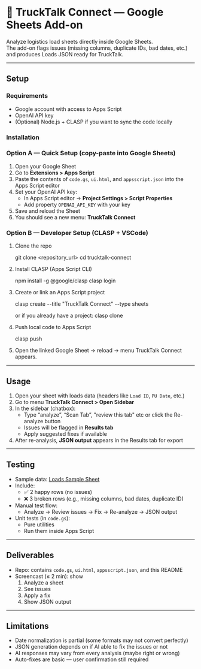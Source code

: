 # 🚚 TruckTalk Connect — Google Sheets Add-on

Analyze logistics load sheets directly inside Google Sheets.  
The add-on flags issues (missing columns, duplicate IDs, bad dates, etc.) and produces Loads JSON ready for TruckTalk.

---

## Setup

### Requirements
- Google account with access to Apps Script
- OpenAI API key
- (Optional) Node.js + CLASP if you want to sync the code locally

### Installation

### Option A — Quick Setup (copy-paste into Google Sheets)
1. Open your Google Sheet
2. Go to **Extensions > Apps Script**
3. Paste the contents of `code.gs`, `ui.html`, and `appsscript.json` into the Apps Script editor
4. Set your OpenAI API key:
   - In Apps Script editor → **Project Settings > Script Properties**
   - Add property `OPENAI_API_KEY` with your key
5. Save and reload the Sheet
6. You should see a new menu: **TruckTalk Connect**


### Option B — Developer Setup (CLASP + VSCode)

1. Clone the repo
   
   git clone <repository_url>
   cd trucktalk-connect

2. Install CLASP (Apps Script CLI)

   npm install -g @google/clasp
   clasp login

3. Create or link an Apps Script project

   clasp create --title "TruckTalk Connect" --type sheets
   
   or if you already have a project:
   clasp clone <scriptId>

4. Push local code to Apps Script

   clasp push

5. Open the linked Google Sheet → reload → menu TruckTalk Connect appears.

---

## Usage

1. Open your sheet with loads data (headers like `Load ID`, `PU Date`, etc.)
2. Go to menu **TruckTalk Connect > Open Sidebar**
3. In the sidebar (chatbox):
   - Type “analyze”, “Scan Tab”, "review this tab" etc or click the Re-analyze button 
   - Issues will be flagged in **Results tab**
   - Apply suggested fixes if available
4. After re-analysis, **JSON output** appears in the Results tab for export

---

## Testing

- Sample data: [Loads Sample Sheet](https://docs.google.com/spreadsheets/d/1uAnHCDwm3847CiYFXIvYj4KTeSUtZdrxabMsNS0cUjI/edit?usp=sharing)
- Include:
  - ✅ 2 happy rows (no issues)
  - ❌ 3 broken rows (e.g., missing columns, bad dates, duplicate ID)
- Manual test flow:
  - Analyze → Review issues → Fix → Re-analyze → JSON output
- Unit tests (in `code.gs`):
  - Pure utilities 
  - Run them inside Apps Script

---

## Deliverables

- Repo: contains `code.gs`, `ui.html`, `appsscript.json`, and this README
- Screencast (≤ 2 min): show
  1. Analyze a sheet
  2. See issues
  3. Apply a fix
  4. Show JSON output

---

## Limitations

- Date normalization is partial (some formats may not convert perfectly)
- JSON generation depends on if AI able to fix the issues or not
- AI responses may vary from every analysis (maybe right or wrong)
- Auto-fixes are basic — user confirmation still required



